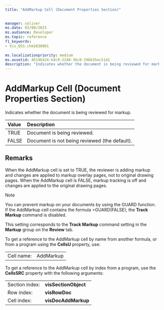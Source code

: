 ```yaml
---
title: "AddMarkup Cell (Document Properties Section)"
 
 
manager: soliver
ms.date: 03/09/2015
ms.audience: Developer
ms.topic: reference
f1_keywords:
- Vis_DSS.chm1030801
 
ms.localizationpriority: medium
ms.assetid: 46146424-b4c9-2240-36c0-19bb35ec51d1
description: "Indicates whether the document is being reviewed for markup."
---
```


# AddMarkup Cell (Document Properties Section)

Indicates whether the document is being reviewed for markup.
  
|**Value**|**Description**|
|:-----|:-----|
|TRUE  <br/> |Document is being reviewed. |
|FALSE  <br/> |Document is not being reviewed (the default). |
   
## Remarks

When the AddMarkup cell is set to TRUE, the reviewer is adding markup and changes are applied to markup overlay pages, not to original drawing pages. When the AddMarkup cell is FALSE, markup tracking is off and changes are applied to the original drawing pages.
  
> [!NOTE]
> You can prevent markup on your documents by using the GUARD function. If the AddMarkup cell contains the formula =GUARD(FALSE), the **Track Markup** command is disabled. 
  
This setting corresponds to the **Track Markup** command setting in the **Markup** group on the **Review** tab. 
  
To get a reference to the AddMarkup cell by name from another formula, or from a program using the **CellsU** property, use: 
  
|||
|:-----|:-----|
|Cell name:  <br/> |AddMarkup  <br/> |
   
To get a reference to the AddMarkup cell by index from a program, use the **CellsSRC** property with the following arguments: 
  
|||
|:-----|:-----|
|Section index:  <br/> |**visSectionObject** <br/> |
|Row index:  <br/> |**visRowDoc** <br/> |
|Cell index:  <br/> |**visDocAddMarkup** <br/> |
   

